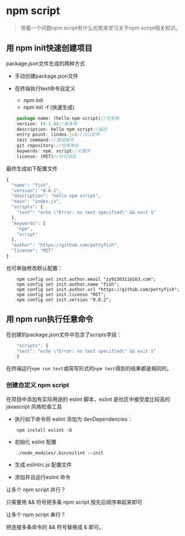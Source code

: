 # npm script

> 带着一个问题npm script有什么优势来学习关于npm scirpt相关知识。

## 用 npm init快速创建项目

package.json文件生成的两种方式

- 手动创建package.json文件

- 在终端执行text命令自定义
    + npm init
    + npm init -f (快速生成)


```js
    package name: (hello-npm-script)//包名称
    version: (0.1.0)//版本号
    description: hello npm script//描述
    entry point: (index.js)//入口文件
    test command://测试指令
    git repository://仓库地址
    keywords: npm, script//关键字
    license: (MIT)//许可协议
```

最终生成如下配置文件

```js
{
  "name": "fish",
  "version": "0.0.1",
  "description": "hello npm script",
  "main": "index.js",
  "scripts": {
    "test": "echo \"Error: no test specified\" && exit 1"
  },
  "keywords": [
    "npm",
    "script"
  ],
  "author": "https://github.com/pettyfish",
  "license": "MIT"
}
```

也可单独修改默认配置：

```shell
    npm config set init.author.email "zy9230311@163.com";
    npm config set init.author.name "fish";
    npm config set init.author.url "https://github.com/pettyfish";
    npm config set init.license "MIT";
    npm config set init.version "0.0.2";
```

## 用 npm run执行任意命令

在创建的package.json文件中包含了scripts字段：

```javascript
    "scripts": {
    "test": "echo \"Error: no test specified\" && exit 1"
    }
```

在终端运行`npm run test`或简写形式的`npm test`得到的结果都是相同的。

### 创建自定义 npm script

在项目中添加有实际用途的 eslint 脚本，eslint 是社区中接受度比较高的 javascript 风格检查工具

+ 执行如下命令将 eslint 添加为 devDependencies：

```shell
    npm install eslint -D
```

+ 初始化 eslint 配置      

```shell
    ./node_modules/.bin/eslint --init
```

+ 生成.eslintrc.js 配置文件

+ 添加并且运行eslint 命令

    
让多个 npm script 并行？

只需要用 && 符号把多条 npm script 按先后顺序串起来即可
     

让多个 npm script 串行？

把连接多条命令的 && 符号替换成 & 即可。

